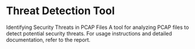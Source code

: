 # Threat Detection Tool
Identifying Security Threats in PCAP Files
A tool for analyzing PCAP files to detect potential security threats.
For usage instructions and detailed documentation, refer to the report.

